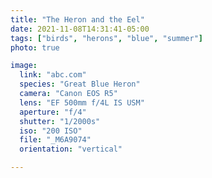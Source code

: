 ```yaml
---
title: "The Heron and the Eel"
date: 2021-11-08T14:31:41-05:00
tags: ["birds", "herons", "blue", "summer"]
photo: true

image:
  link: "abc.com"
  species: "Great Blue Heron"
  camera: "Canon EOS R5"
  lens: "EF 500mm f/4L IS USM"
  aperture: "f/4"
  shutter: "1/2000s"
  iso: "200 ISO"
  file: "_M6A9074"
  orientation: "vertical"

---
```

